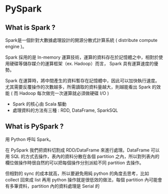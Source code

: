 # PySpark
## What is Spark ? 
Spark是一個針對大數據處理設計的開源分散式計算系統 ( distribute compute engine )。

Spark 採用的是 In-memory 運算技術，運算的資料存在於記憶體之中，相對於使用硬碟等儲存媒介的運算框架（ex. Hadoop）而言， Spark 具有運算速度的優勢。

Spark 在運算時，將中間產生的資料暫存在記憶體中，因此可以加快執行速度。尤其需要反覆操作的次數越多，所需讀取的資料量越大，則越能看出 Spark 的效能 ( 而 Hadoop 每次做完一次運算就必須做硬碟 I/O )

- Spark 的核心由 Scala 驅動
- 處理資料的方法有三種 : RDD, DataFrame, SparkSQL

## What is PySpark ?
用 Python 呼叫 Spark。

在 PySpark 我們把資料切割成 RDD/DataFrame 來進行處理。DataFrame 可以用 SQL 的方式去操作，表內的資料分散在各個 partition 之內，所以對列表內的欄位做操作時很自然的可以把每個操作分別派給不同 partition 去操作。

但相對的 sync 的成本就高，所以要避免用純 python 的角度去思考，比如 collect 回來成 list 再用 python 操作就是很低效的做法，每個 partition 內可能會有多筆資料，partition 內的資料處理是 Serial 的
